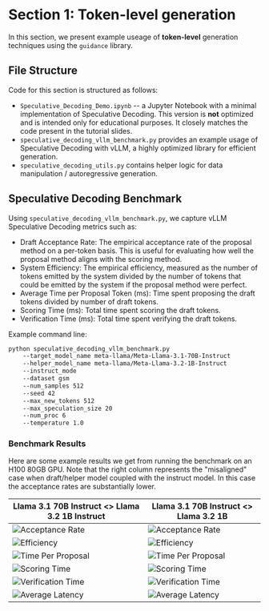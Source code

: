 # Section 1: Token-level generation

In this section, we present example useage of **token-level** generation techniques using the `guidance` library.

## File Structure
Code for this section is structured as follows:
- `Speculative_Decoding_Demo.ipynb` -- a Jupyter Notebook with a minimal implementation of Speculative Decoding. This version is **not** optimized and is intended only for educational purposes. It closely matches the code present in the tutorial slides.
- `speculative_decoding_vllm_benchmark.py` provides an example usage of Speculative Decoding with vLLM, a highly optimized library for efficient generation.
- `speculative_decoding_utils.py` contains helper logic for data manipulation / autoregressive generation.

## Speculative Decoding Benchmark
Using `speculative_decoding_vllm_benchmark.py`, we capture vLLM Speculative Decoding metrics such as: 
- Draft Acceptance Rate: The empirical acceptance rate of the proposal method on a per-token basis. This is useful for evaluating how well the proposal method aligns with the scoring method.
- System Efficiency: The empirical efficiency, measured as the number of tokens emitted by the system divided by the number of tokens that could be emitted by the system if the proposal method were perfect.
- Average Time per Proposal Token (ms): Time spent proposing the draft tokens divided by number of draft tokens.
- Scoring Time (ms): Total time spent scoring the draft tokens.
- Verification Time (ms): Total time spent verifying the draft tokens.

Example command line:
```bash
python speculative_decoding_vllm_benchmark.py
    --target_model_name meta-llama/Meta-Llama-3.1-70B-Instruct
    --helper_model_name meta-llama/Meta-Llama-3.2-1B-Instruct
    --instruct_mode 
    --dataset gsm 
    --num_samples 512
    --seed 42 
    --max_new_tokens 512
    --max_speculation_size 20
    --num_proc 6 
    --temperature 1.0
```


### Benchmark Results
Here are some example results we get from running the benchmark on an H100 80GB GPU. Note that the right column represents the "misaligned" case when draft/helper model coupled with the instruct model. In this case the acceptance rates are substantially lower.

| Llama 3.1 70B Instruct <> Llama 3.2 1B Instruct |  Llama 3.1 70B Instruct <> Llama 3.2 1B |
| - | - |
| ![Acceptance Rate](<vllm_benchmark_h100/Draft Acceptance Rate vs Number of Speculative Tokens.png>) | ![Acceptance Rate](<vllm_benchmark_h100_wbase/Draft Acceptance Rate vs Number of Speculative Tokens.png>) |
| ![Efficiency](<vllm_benchmark_h100/System Efficiency vs Number of Speculative Tokens.png>) | ![Efficiency](<vllm_benchmark_h100_wbase/System Efficiency vs Number of Speculative Tokens.png>) |
| ![Time Per Proposal](<vllm_benchmark_h100/Average Time per Proposal Token vs Number of Speculative Tokens.png>) | ![Time Per Proposal](<vllm_benchmark_h100_wbase/Average Time per Proposal Token vs Number of Speculative Tokens.png>) |
| ![Scoring Time](<vllm_benchmark_h100/Scoring Time vs Number of Speculative Tokens.png>) | ![Scoring Time](<vllm_benchmark_h100_wbase/Scoring Time vs Number of Speculative Tokens.png>) |
| ![Verification Time](<vllm_benchmark_h100/Verification Time vs Number of Speculative Tokens.png>) | ![Verification Time](<vllm_benchmark_h100_wbase/Verification Time vs Number of Speculative Tokens.png>) |
| ![Average Latency](<vllm_benchmark_h100/Runtime vs Number of Speculative Tokens.png>) | ![Average Latency](<vllm_benchmark_h100_wbase/Runtime vs Number of Speculative Tokens.png>) |
